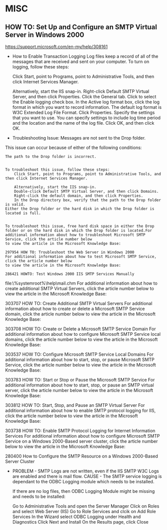 
# MISC
## HOW TO: Set Up and Configure an SMTP Virtual Server in Windows 2000
https://support.microsoft.com/en-my/help/308161

- How to Enable Transaction Logging
Log files keep a record of all of the messages that are received and sent on your computer. To turn on logging, follow these steps:

    Click Start, point to Programs, point to Administrative Tools, and then click Internet Services Manager.

    Alternatively, start the IIS snap-in.
    Right-click Default SMTP Virtual Server, and then click Properties.
    Click the General tab.
    Click to select the Enable logging check box.
    In the Active log format box, click the log format in which you want to record information. The default log format is W3C Extended Log File Format.
    Click Properties.
    Specify the settings that you want to use. You can specify settings to include log time period and the location and the name of the log file.
    Click OK, and then click OK.


- Troubleshooting
Issue: Messages are not sent to the Drop folder.


This issue can occur because of either of the following conditions:

    The path to the Drop folder is incorrect.


    To troubleshoot this issue, follow these steps:
        Click Start, point to Programs, point to Administrative Tools, and then click Internet Services Manager.

        Alternatively, start the IIS snap-in.
        Double-click Default SMTP Virtual Server, and then click Domains.
        Right-click the default domain, and then click Properties.
        In the Drop directory box, verify that the path to the Drop folder is valid.
    Either the Drop folder or the hard disk in which the Drop folder is located is full.


    To troubleshoot this issue, free hard disk space in either the Drop folder or on the hard disk in which the Drop folder is located.For additional information about how to troubleshoot Microsoft SMTP Service, click the article number below
    to view the article in the Microsoft Knowledge Base:

    297954 HOW TO: Troubleshoot the Web Server in Windows 2000
    For additional information about how to test Microsoft SMTP Service, click the article number below
    to view the article in the Microsoft Knowledge Base:

    286421 HOWTO: Test Windows 2000 IIS SMTP Services Manually


file:\\%systemroot%\help\mail.chm
For additional information about how to create additional SMTP Virtual Servers, click the article number below
to view the article in the Microsoft Knowledge Base:

303707 HOW TO: Create Additional SMTP Virtual Servers
For additional information about how to create or delete a Microsoft SMTP Service domain, click the article number below
to view the article in the Microsoft Knowledge Base:

303708 HOW TO: Create or Delete a Microsoft SMTP Service Domain
For additional information about how to configure Microsoft SMTP Service local domains, click the article number below
to view the article in the Microsoft Knowledge Base:

303537 HOW TO: Configure Microsoft SMTP Service Local Domains
For additional information about how to start, stop, or pause Microsoft SMTP Service, click the article number below
to view the article in the Microsoft Knowledge Base:

303783 HOW TO: Start or Stop or Pause the Microsoft SMTP Service
For additional information about how to start, stop, or pause an SMTP virtual server, click the article number below
to view the article in the Microsoft Knowledge Base:

303812 HOW TO: Start, Stop, and Pause an SMTP Virtual Server
For additional information about how to enable SMTP protocol logging for IIS, click the article number below
to view the article in the Microsoft Knowledge Base:

303738 HOW TO: Enable SMTP Protocol Logging for Internet Information Services
For additional information about how to configure Microsoft SMTP Service on a Windows 2000-Based server cluster, click the article number below
to view the article in the Microsoft Knowledge Base:

280400 How to Configure the SMTP Resource on a Windows 2000-Based Server Cluster



- PROBLEM - SMTP Logs are not written, even if the IIS SMTP W3C Logs are enabled and there is mail flow. 
  CAUSE - The SMTP service logging is dependant to the ODBC Logging module which needs to be installed.

  If there are no log files, then ODBC Logging Module might be missing and needs to be installed:

    Go to Administrative Tools and open the Server Manager 
    Click on Roles and select Web Server (IIS)
    Go to Role Services and clcik on Add Role Services
    In the Wizard select ODBC Logging under Health and Diagnostics
    Click Next and Install
    On the Results page, click Close


